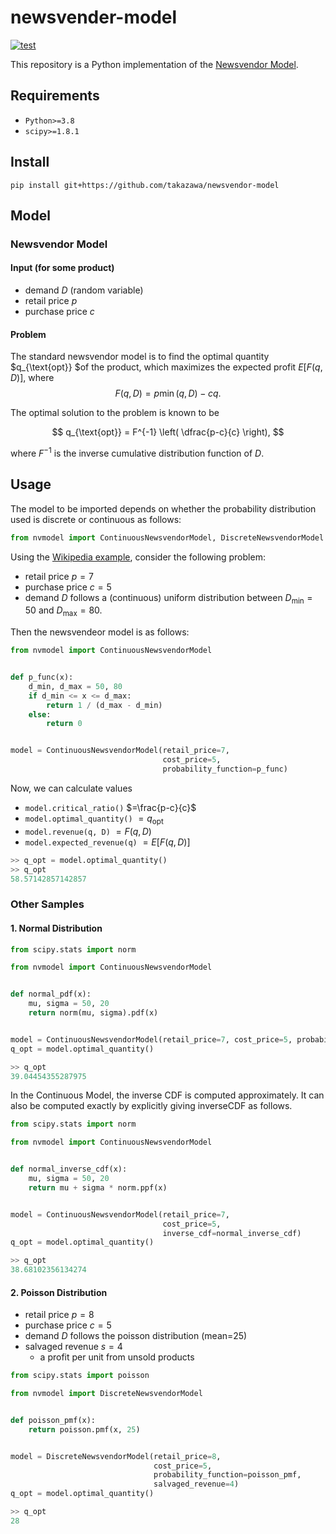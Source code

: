 # newsvender-model

[![test](https://github.com/takazawa/newsvendor-model/actions/workflows/test.yml/badge.svg?branch=main)](https://github.com/takazawa/newsvendor-model/actions/workflows/test.yml)

This repository is a Python implementation of the [Newsvendor Model](https://en.wikipedia.org/wiki/Newsvendor_model).

## Requirements

- `Python>=3.8`
- `scipy>=1.8.1`

## Install

```shell
pip install git+https://github.com/takazawa/newsvendor-model
```

## Model

### Newsvendor Model

#### Input (for some product)

- demand $D$ (random variable)
- retail price $p$
- purchase price $c$

#### Problem

The standard newsvendor model is to find the optimal quantity $q_{\text{opt}} $of the product, which
maximizes the expected profit $E[F(q, D)]$, where
$$
F(q, D) = p\min (q, D) - cq.
$$

The optimal solution to the problem is known to be

$$
q_{\text{opt}} = F^{-1} \left( \dfrac{p-c}{c} \right),
$$

where $F^{-1}$ is the inverse cumulative distribution function of $D$.

## Usage

The model to be imported depends on whether the probability distribution used is discrete or continuous as follows:

```python
from nvmodel import ContinuousNewsvendorModel, DiscreteNewsvendorModel
```

Using the [Wikipedia example](https://en.wikipedia.org/wiki/Newsvendor_model#Uniform_distribution),
consider the following problem:

- retail price $p = 7$
- purchase price $c = 5$
- demand $D$ follows a (continuous) uniform distribution between $D_{\min}=50$ and $D_{\max}=80$.

Then the newsvendeor model is as follows:

```python
from nvmodel import ContinuousNewsvendorModel


def p_func(x):
    d_min, d_max = 50, 80
    if d_min <= x <= d_max:
        return 1 / (d_max - d_min)
    else:
        return 0


model = ContinuousNewsvendorModel(retail_price=7,
                                  cost_price=5,
                                  probability_function=p_func)
```

Now, we can calculate values

- `model.critical_ratio()` $=\frac{p-c}{c}$
- `model.optimal_quantity()`  $=q_{\text{opt}}$
- `model.revenue(q, D)` $=F(q, D)$
- `model.expected_revenue(q)` $=E[F(q, D)]$

```python
>> q_opt = model.optimal_quantity()
>> q_opt
58.57142857142857
```

### Other Samples

#### 1. Normal Distribution

```python
from scipy.stats import norm

from nvmodel import ContinuousNewsvendorModel


def normal_pdf(x):
    mu, sigma = 50, 20
    return norm(mu, sigma).pdf(x)


model = ContinuousNewsvendorModel(retail_price=7, cost_price=5, probability_function=normal_pdf)
q_opt = model.optimal_quantity()

>> q_opt
39.04454355287975
```

In the Continuous Model, the inverse CDF is computed approximately.
It can also be computed exactly by explicitly giving inverseCDF as follows.

```python
from scipy.stats import norm

from nvmodel import ContinuousNewsvendorModel


def normal_inverse_cdf(x):
    mu, sigma = 50, 20
    return mu + sigma * norm.ppf(x)


model = ContinuousNewsvendorModel(retail_price=7,
                                  cost_price=5,
                                  inverse_cdf=normal_inverse_cdf)
q_opt = model.optimal_quantity()

>> q_opt
38.68102356134274
```

#### 2. Poisson Distribution

- retail price $p = 8$
- purchase price $c = 5$
- demand $D$ follows the poisson distribution (mean=25)
- salvaged revenue $s = 4$
    - a profit per unit from unsold products

```python
from scipy.stats import poisson

from nvmodel import DiscreteNewsvendorModel


def poisson_pmf(x):
    return poisson.pmf(x, 25)


model = DiscreteNewsvendorModel(retail_price=8,
                                cost_price=5,
                                probability_function=poisson_pmf,
                                salvaged_revenue=4)
q_opt = model.optimal_quantity()

>> q_opt
28
```


